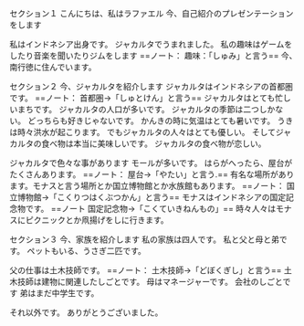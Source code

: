 
セクション１
こんにちは、私はラファエル
今、自己紹介のプレゼンテーションをします

私はインドネシア出身です。
ジャカルタでうまれました。
私の趣味はゲームをしたり音楽を聞いたりジムをします
==ノート：
趣味：「しゅみ」と言う==
今、南行徳に住んでいます。

セクション２
今、ジャカルタを紹介します
ジャカルタはインドネシアの首都圏です。
==ノート：
首都圏→「しゅとけん」と言う==
ジャカルタはとても忙しいまちです。
ジャカルタの人口が多いです。
ジャカルタの季節は二つしかない。
どっちらも好きじゃないです。
かんきの時に気温はとても暑いです。
うきは時々洪水が起こります。
でもジャカルタの人々はとても優しい。
そしてジャカルタの食べ物は本当に美味しいです。
ジャカルタの食べ物が恋しい。


ジャカルタで色々な事があります
モールが多いです。
はらがへったら、屋台がたくさんあります。
==ノート：
屋台→「やたい」と言う.==
有名な場所があります。モナスと言う場所とか国立博物館とか水族館もあります。
==ノート：
国立博物館→「こくりつはくぶつかん」と言う==
モナスはインドネシアの国定記念物です。
==ノート
国定記念物→「こくていきねんもの」==
時々人々はモナスにピクニックとか凧揚げをしに行きます。

セクション３
今、家族を紹介します
私の家族は四人です。
私と父と母と弟です。
ペットもいる、うさぎ二匹です。

父の仕事は土木技師です。
==ノート：
土木技師→「どぼくぎし」と言う==
土木技師は建物に関連したしごとです。
母はマネージャーです。
会社のしごとです
弟はまだ中学生です。

それ以外です。
ありがとうございました。